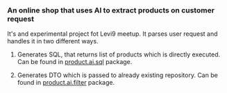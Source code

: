 ### An online shop that uses AI to extract products on customer request

It's and experimental project fot Levi9 meetup.
It parses user request and handles it in two different ways.

1. Generates SQL, that returns list of products which is directly executed.
   Can be found in [product.ai.sql](src%2Fmain%2Fjava%2Flevi9%2Fmeetup%2Fai%2Fproduct%2Fai%2Fsql) package.

2. Generates DTO which is passed to already existing repository.
   Can be found in [product.ai.filter](src%2Fmain%2Fjava%2Flevi9%2Fmeetup%2Fai%2Fproduct%2Fai%2Ffilter) package.
